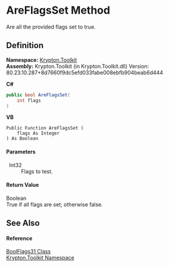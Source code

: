 # AreFlagsSet Method


Are all the provided flags set to true.



## Definition
**Namespace:** <a href="79d2eac2-21f4-54ff-7552-b20c33c30600.md">Krypton.Toolkit</a>  
**Assembly:** Krypton.Toolkit (in Krypton.Toolkit.dll) Version: 80.23.10.287+8d7660f9dc5efd033fabe008ebfb904beab6d444

**C#**
``` C#
public bool AreFlagsSet(
	int flags
)
```
**VB**
``` VB
Public Function AreFlagsSet ( 
	flags As Integer
) As Boolean
```



#### Parameters
<dl><dt>  Int32</dt><dd>Flags to test.</dd></dl>

#### Return Value
Boolean  
True if all flags are set; otherwise false.

## See Also


#### Reference
<a href="de9bc2c8-6be9-8316-37c8-2ee99609b97c.md">BoolFlags31 Class</a>  
<a href="79d2eac2-21f4-54ff-7552-b20c33c30600.md">Krypton.Toolkit Namespace</a>  
